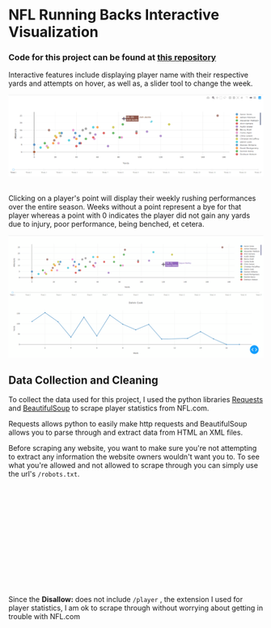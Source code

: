 # NFL Running Backs Interactive Visualization

### Code for this project can be found at [this repository](https://github.com/a-camarillo/NFL-running-backs-2019)

Interactive features include displaying player name with their respective yards and attempts on hover, as well as, a slider tool to change the week.


![Players](https://raw.githubusercontent.com/a-camarillo/NFL-running-backs-2019/master/images/players.gif)
&nbsp;
&nbsp;


Clicking on a player's point will display their weekly rushing performances over the entire season. Weeks without a point represent a bye for that player whereas a point with 0 indicates the player did not gain any yards due to injury, poor performance, being benched, et cetera. 

![Clicks](https://raw.githubusercontent.com/a-camarillo/a-camarillo.github.io/master/projects/nfl-viz/images/click.gif)

## Data Collection and Cleaning

To collect the data used for this project, I used the python libraries [Requests](https://requests.readthedocs.io/en/master/) and [BeautifulSoup](https://www.crummy.com/software/BeautifulSoup/bs4/doc/) to scrape player statistics from NFL.com.

Requests allows python to easily make http requests and BeautifulSoup allows you to parse through and extract data from HTML an XML files.

Before scraping any website, you want to make sure you're not attempting to extract any information the website owners wouldn't want you to. To see what you're allowed and not allowed to scrape through you can simply use the url's `/robots.txt`.

<img href="https://raw.githubusercontent.com/a-camarillo/a-camarillo.github.io/master/projects/nfl-viz/images/nfl_robots.png" height=200>

Since the **Disallow:** does not include `/player` , the extension I used for player statistics, I am ok to scrape through without worrying about getting in trouble with NFL.com

